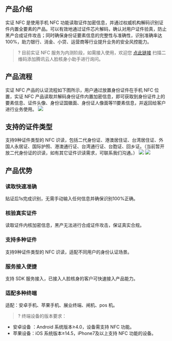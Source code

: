 ## 产品介绍
实证 NFC 是使用手机 NFC 功能读取证件加密信息，并通过权威机构解码识别证件内置全要素的产品。可以有效地通过证件芯片解码，确认对用户证件验真，防止黑产合成证件攻击；同时确保身份证要素信息的完整性与准确性，识别准确率达100%，助力银行、消金、小贷、运营商等行业提升业务的安全风控能力。

>? 目前实证 NFC 服务为内测阶段，如需接入使用，欢迎您 [点此链接](https://cloud.tencent.com/document/product/1007/56130) 扫描二维码添加腾讯云人脸核身小助手进行询问。

## 产品流程
实证 NFC 产品的认证流程如下图所示，用户通过放置身份证件在手机 NFC 位置，实证 NFC 产品读取并解码身份证件内置加密信息，即可获取到身份证件上的要素信息、证件头像、身份证国徽面、身份证人像面等11要素信息，并返回给客户进行业务使用。
![](https://qcloudimg.tencent-cloud.cn/raw/9a47d5ecfd1fcb82f835a27b2d212876.png)

## 支持的证件类型
支持9种证件类型的 NFC 识读，包括二代身份证、港澳居住证、台湾居住证、外国人永居证、国际护照、港澳通行证、台湾通行证、台胞证、回乡证。（当前暂开放二代身份证的识读，如有其它证件识读需求，可联系我们沟通。）
![](https://qcloudimg.tencent-cloud.cn/raw/45a5ecd17c4282f0e3ef40d8b4900678.png)
![](https://qcloudimg.tencent-cloud.cn/raw/c59eea6d080ca8e599289720b223e28d.png)

## 产品优势
### 读取快速准确 
贴证后1s完成识别，无需手动输入任何信息并确保识别100%正确。
### 核验真实证件
读取证件内核加密信息，黑产无法进行合成证件攻击，保证真实合规。
### 支持多种证件
支持9种证件类型的 NFC 识读，适配不同用户的身份认证场景。
### 服务接入便捷
支持 SDK 服务接入，已接入人脸核身的客户可快速接入产品能力。 
### 适配多种终端
适配：安卓手机、苹果手机、展业终端、闸机、pos 机。

>? 终端设备的版本要求：
- 安卓设备 ：Android 系统版本≥4.0，设备需支持 NFC 功能。
- 苹果设备：iOS 系统版本≥14.5，iPhone7及以上支持 NFC 功能的设备。

